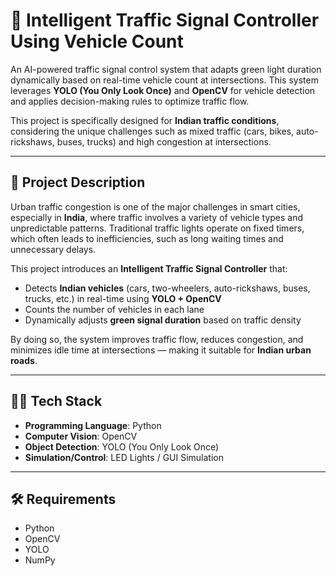 # 🚦 Intelligent Traffic Signal Controller Using Vehicle Count  

An AI-powered traffic signal control system that adapts green light duration dynamically based on real-time vehicle count at intersections. This system leverages **YOLO (You Only Look Once)** and **OpenCV** for vehicle detection and applies decision-making rules to optimize traffic flow.  

This project is specifically designed for **Indian traffic conditions**, considering the unique challenges such as mixed traffic (cars, bikes, auto-rickshaws, buses, trucks) and high congestion at intersections.  

---

## 📌 Project Description  
Urban traffic congestion is one of the major challenges in smart cities, especially in **India**, where traffic involves a variety of vehicle types and unpredictable patterns. Traditional traffic lights operate on fixed timers, which often leads to inefficiencies, such as long waiting times and unnecessary delays.  

This project introduces an **Intelligent Traffic Signal Controller** that:  
- Detects **Indian vehicles** (cars, two-wheelers, auto-rickshaws, buses, trucks, etc.) in real-time using **YOLO + OpenCV**  
- Counts the number of vehicles in each lane  
- Dynamically adjusts **green signal duration** based on traffic density

By doing so, the system improves traffic flow, reduces congestion, and minimizes idle time at intersections — making it suitable for **Indian urban roads**.  

---

## 🧑‍💻 Tech Stack  
- **Programming Language**: Python 
- **Computer Vision**: OpenCV  
- **Object Detection**: YOLO (You Only Look Once)  
- **Simulation/Control**: LED Lights / GUI Simulation  

---

## 🛠️ Requirements  
- Python
- OpenCV  
- YOLO
- NumPy  

